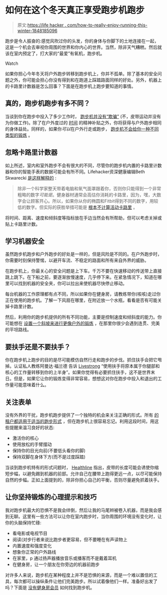 # 如何在这个冬天真正享受跑步机跑步

> 原文:[https://life hacker . com/how-to-really-enjoy-running-this-winter-1848185096](https://lifehacker.com/how-to-actually-enjoy-treadmill-running-this-winter-1848185096)

跑步是令人振奋的:感觉风吹过你的头发，你的身体与你脚下的土地连接在一起，这是一个机会去审视你周围的世界和你内心的世界。当然，除非天气糟糕。然后就该在室内预定了，打大家的“最爱”有氧机，跑步机。

Watch

如果你担心今年冬天将户外跑步转移到跑步机上，你并不孤单。除了基本的安全问题之外，你可能会担心你没有得到和在跑道上踩踏路面同样的好处。另外，机器上的卡路里计数器是怎么回事？下面是在跑步机上跑步要知道的事情。

## 真的，跑步机跑步有多不同？

当谈到你在跑步中投入了多少工作时， [跑步机并没有“欺骗”](https://lifehacker.com/treadmill-physics-why-an-indoor-run-isnt-cheating-1686290976) (不，皮带运动并没有为你做工作)。除了在户外度过的 [时间](https://lifehacker.com/why-you-should-spend-two-hours-outside-every-week-this-1846583739) 的精神补贴之外，你将获得与户外跑步相同的身体益处。同样的，如果你*可以*在户外行走或跑步， [跑步机不会给你一种不同类型的锻炼](https://lifehacker.com/how-to-decide-which-cardio-machine-to-buy-1846093518) 。

## **忽略卡路里计数器**

如上所述，室内和室外跑步不会有很大的不同，尽管你的跑步机内置的卡路里计数器和你的智能手表的数据可能会有所不同。Lifehacker资深健康编辑Beth Skwarecki [是这样解释的](https://lifehacker.com/dont-trust-the-calorie-count-on-the-elliptical-machine-1834283499) :

> 除非一个科学家整天带着电脑和氧气面罩跟着你，否则你只能得到一个非常粗略的数字*可能是*。健身器材通常会高估你消耗的卡路里，因为，嘿，大数字会让顾客开心。所以，如果你从你的椭圆和Fitbit得到不同的数字，用较低的数字。但实际的获胜举措可能是 [根本不计算活动卡路里](https://vitals.lifehacker.com/for-accurate-calorie-counts-don-t-track-your-activitie-1769445569) 。

将时间、距离、速度和倾斜度等指标放在手边当然会有所帮助，但可以考虑关掉或贴上卡路里计数。

## **学习机器安全**

虽然跑步机跑步和户外跑步的好处是一样的，但是风险是不同的。在户外跑步时，你需要时刻保持警惕，以避开车流、不稳定的路面和所有来自外界的威胁。

在跑步机上，你最关心的安全问题是上下车。千万不要在快速移动的传送带上直接跳上跳下。在下船之前，要逐渐放慢速度，几乎停下来。在紧急情况下，知道在哪里可以找到机器的安全夹，你可以拉出来使机器尽快停止移动。

每台机器的工作原理都有点不同，所以如果你在健身房，请教练带你(咳咳)走过你正在使用的跑步机。了解一下风扇在哪里，在附近放一个水瓶，看看是否有可能关掉卡路里计数。

然后，利用你的跑步机提供的所有不同功能，主要是控制速度和倾斜度的能力。你可能想在 [设置一个斜坡来进行更像户外的锻炼](https://lifehacker.com/set-your-treadmill-at-an-incline-for-a-more-outdoor-lik-1710378640) ，在那里你很少会遇到连贯、完美的平坦路线。

## **要扶手还是不要扶手？**

你在跑步机上跑步的目的是尽可能模仿自然行走和跑步的步伐。抓住扶手会把它甩掉。认证私人教练阿曼达·福兰德 告诉 [Livestrong](https://www.livestrong.com/article/455192-does-it-matter-if-you-hold-on-while-on-a-treadmill/) “使用扶手将原本属于你腿部和核心的工作量转移到你的上半身”。如果你觉得有必要抓住扶手，这不是世界末日。但是，如果它让你的锻炼变得非常容易，想想这对你在跑步中投入和退出的工作量可能意味着什么。

## **关注表单**

没有外界的干扰，跑步机跑步提供了一个独特的机会来关注正确的形式。所有 [的租户都适用于适当的跑步形式](https://lifehacker.com/top-10-ways-to-be-a-better-runner-1658899075) ，但在跑步机上很容易忘记。利用这段时间，用这些提醒来温习良好的状态:

*   激活你的核心
*   使用放松的手臂摆动
*   保持你的目光向前(不要低头看你的脚)
*   保持双脚在身体下方(而不是过度踩踏)

当谈到跑步机特有的形式问题时， [Healthline](https://www.healthline.com/health/exercise-fitness/proper-running-form) 指出，皮带的长度可能会诱使你缩短步幅，以避免踢到机器的前部。允许自己在腰带上跑得更远一点，以尽可能保持自然的步幅。正如上面提到的，除非你担心自己的平衡，否则尽量避免抓着扶手。

## **让你坚持锻炼的心理提示和技巧**

我对跑步机最大的恐惧不是我会绊倒，然后让我的马尾辫被卷入机器，而是我会感到无聊。这里有一些方法可以让你在室内跑步时，当你周围的环境没有变化时，让你的头脑保持忙碌:

*   看电影或电视节目
*   阅读(对步行者来说比跑步者更容易，但不要睡在有声读物上
*   内置速度和强度变化
*   想象你正常的户外路线
*   在家里，p 通过扬声器播放音乐或播客而不是戴着耳机
*   在健身房，让一个朋友在你旁边的机器前跑步

对许多人来说，跑步机在某种程度上并不是恐惧的来源，而是一个难以置信的工具，每次都可以操纵条件让他们完美跑步。所以试着像他们一样。准备好出发了吗？下面是 [没有健身房会员](https://lifehacker.com/how-to-find-a-treadmill-when-you-dont-have-a-gym-member-1834564548) 如何找到跑步机。